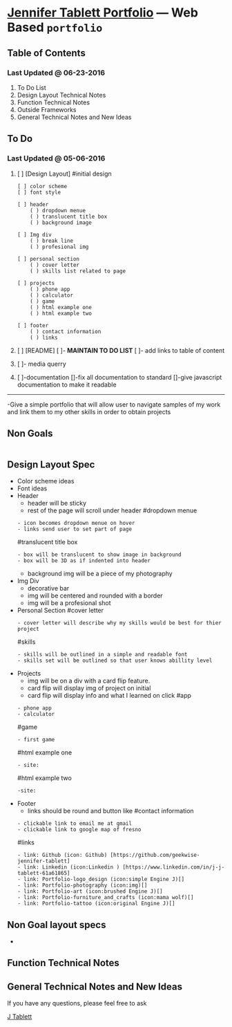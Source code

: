 [Jennifer Tablett Portfolio](https://github.com/geekwise/portfolio) — Web Based `portfolio`
==================================================

Table of Contents
--------------------------------------
### Last Updated @ 06-23-2016


1. To Do List
2. Design Layout Technical Notes
4. Function Technical Notes
5. Outside Frameworks
6. General Technical Notes and New Ideas



To Do
--------------------------------------
### Last Updated @ 05-06-2016


1. [ ] [Design Layout]
    #initial design
    ```
    [ ] color scheme
    [ ] font style
    ```
    
    ```
    [ ] header 
        ( ) dropdown menue 
        ( ) translucent title box
        ( ) background image
    ```
    ```
    [ ] Img div
        ( ) break line
        ( ) profesional img
    ```
    ```
    [ ] personal section
        ( ) cover letter
        ( ) skills list related to page
    ```
    ```
    [ ] projects
        ( ) phone app
        ( ) calculator
        ( ) game
        ( ) html example one
        ( ) html example two
    ```
    ```
    [ ] footer
        ( ) contact information
        ( ) links
    ```
2. [ ] [README]
    [ ]- **MAINTAIN TO DO LIST**
    [ ]- add links to table of content

3. [ ]- media querry
    
4. [ ]-documentation
    []-fix all documentation to standard
    []-give javascript documentation to make it readable

--------------------------------------

-Give a simple portfolio that will allow user to navigate samples of my work and link them to my other skills in order to obtain projects 
 
## Non Goals
```

```


Design Layout Spec
--------------------------------------

- Color scheme ideas
- Font ideas
- Header
    - header will be sticky
    - rest of the page will scroll under header
   #dropdown menue
    ```
    - icon becomes dropdown menue on hover
    - links send user to set part of page
    ```
    #translucent title box
    ```
    - box will be translucent to show image in background
    - box will be 3D as if indented into header
    ```
    - background img will be a piece of my photography
- Img Div
    - decorative bar
    - img will be centered and rounded with a border
    - img will be a profesional shot
- Personal Section
    #cover letter
    ```
    - cover letter will describe why my skills would be best for thier project
    ```
    #skills
    ```
    - skills will be outlined in a simple and readable font
    - skills set will be outlined so that user knows abillity level
    ```
- Projects 
    - img will be on a div with a card flip feature. 
    - card flip will display img of project on initial
    - card flip will display info and what I learned on click
    #app
    ```
    - phone app
    - calculator
    ```
    #game
    ```
    - first game
    ```
    #html example one
    ```
    - site:
    ```
    #html example two
    ```
    -site:
    ```
- Footer
    - links should be round and button like
    #contact information
    ```
    - clickable link to email me at gmail
    - clickable link to google map of fresno
    ```
    #links
    ```
    - link: Github (icon: Github) [https://github.com/geekwise-jennifer-tablett]
    - link: Linkedin (icon:Linkedin ) [https://www.linkedin.com/in/j-j-tablett-61a61865]
    - link: Portfolio-logo_design (icon:simple Engine J)[]
    - link: Portfolio-photography (icon:img)[]
    - link: Portfolio-art (icon:brushed Engine J)[]
    - link: Portfolio-furniture_and_crafts (icon:mama wolf)[]
    - link: Portfolio-tattoo (icon:original Engine J)[]
    ```




Non Goal layout specs
----------------------------

- 
    



Function Technical Notes
----------------------------







General Technical Notes and New Ideas
-----------------








If you have any questions, please feel free to ask

[J Tablett](https://github.com/geekwise-jennifer-tablett)


 
